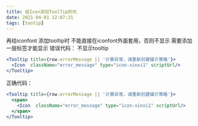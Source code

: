 ```yaml
---
title: 给Icon添加ToolTip的坑
date: 2021-04-01 12:07:21
tags: [tootip]
---
```

再给iconfont 添加tooltip时 不能直接在iconfont外面套用，否则不显示
需要添加一层标签才能显示
错误代码： 不显示tooltip

```jsx
<Tooltip title={row.errorMessage || '计算异常，请重新创建媒介策略'}>
  <Icon  className="error_message" type="icon-xinxi1" scriptUrl/>
</Tooltip>
```
正确代码：

```jsx
<Tooltip title={row.errorMessage || '计算异常，请重新创建媒介策略'}>
  <span>
    <Icon  className="error_message" type="icon-xinxi1" scriptUrl/>
  </span>
</Tooltip>
```

